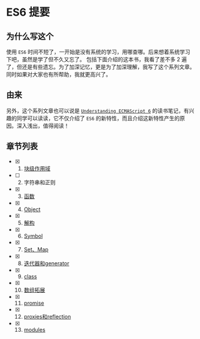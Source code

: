 # ES6 提要

## 为什么写这个

使用 `ES6` 时间不短了，一开始是没有系统的学习，用哪查哪。后来想着系统学习下吧，虽然是学了但不久又忘了。 包括下面介绍的这本书，我看了差不多 2 遍了，但还是有些遗忘。为了加深记忆，更是为了加深理解，我写了这个系列文章。同时如果对大家也有所帮助，我就更高兴了。

## 由来

另外，这个系列文章也可以说是 [`Understanding ECMAScript 6`](https://github.com/nzakas/understandinges6) 的读书笔记，有兴趣的同学可以读读，它不仅介绍了 `ES6` 的新特性，而且介绍这新特性产生的原因。深入浅出，值得阅读！


## 章节列表

* [x] 1. [块级作用域](docs/1.块级作用域.md)
* [ ] 2. 字符串和正则
* [x] 3. [函数](docs/3.function.md)
* [x] 4. [Object](docs/4.object.md)
* [x] 5. [解构](docs/5.destructuring.md)
* [x] 6. [Symbol](docs/6.Symbol.md)
* [x] 7. [Set、Map](docs/7.set_map.md)
* [x] 8. [迭代器和generator](docs/8.1_iterator_generator初步介绍.md)
* [x] 9. [class](docs/9.class.md)
* [x] 10. [数组拓展](docs/10.数组拓展.md)
* [x] 11. [promise](docs/11.Promise.md)
* [x] 12. [proxies和reflection](docs/12.Proxy_Refection.md)
* [x] 13. [modules](docs/13.module.md)

